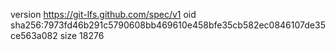 version https://git-lfs.github.com/spec/v1
oid sha256:7973fd46b291c5790608bb469610e458bfe35cb582ec0846107de35ce563a082
size 18276
